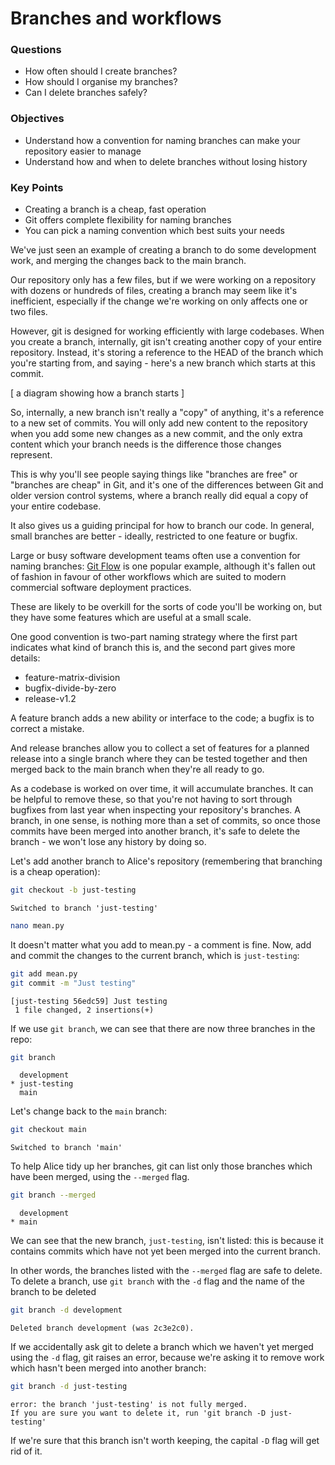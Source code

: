 # Branches and workflows

<div class="questions">

### Questions

- How often should I create branches?
- How should I organise my branches?
- Can I delete branches safely?

</div>

<div class="objectives">

### Objectives

- Understand how a convention for naming branches can make your repository
easier to manage
- Understand how and when to delete branches without losing history

</div>  


<div class="keypoints">

### Key Points

- Creating a branch is a cheap, fast operation
- Git offers complete flexibility for naming branches
- You can pick a naming convention which best suits your needs

</div>

We've just seen an example of creating a branch to do some development work, 
and merging the changes back to the main branch.

Our repository only has a few files, but if we were working on a repository
with dozens or hundreds of files, creating a branch may seem like it's
inefficient, especially if the change we're working on only affects one or
two files.

However, git is designed for working efficiently with large codebases. When
you create a branch, internally, git isn't creating another copy of your 
entire repository. Instead, it's storing a reference to the HEAD of the 
branch which you're starting from, and saying - here's a new branch which 
starts at this commit.

[ a diagram showing how a branch starts ]

So, internally, a new branch isn't really a "copy" of anything, it's a reference
to a new set of commits. You will only add new content to the repository 
when you add some new changes as a new commit, and the only extra content which
your branch needs is the difference those changes represent.

This is why you'll see people saying things like "branches are free" or
"branches are cheap" in Git, and it's one of the differences between Git and
older version control systems, where a branch really did equal a copy of your
entire codebase.

It also gives us a guiding principal for how to branch our code. In general,
small branches are better - ideally, restricted to one feature or bugfix.

Large or busy software development teams often use a convention for naming
branches: [Git Flow](https://nvie.com/posts/a-successful-git-branching-model/)
is one popular example, although it's fallen out of fashion in favour of other
workflows which are suited to modern commercial software deployment practices.

These are likely to be overkill for the sorts of code you'll be working on,
but they have some features which are useful at a small scale.

One good convention is two-part naming strategy where the first part indicates
what kind of branch this is, and the second part gives more details:

* feature-matrix-division
* bugfix-divide-by-zero
* release-v1.2

A feature branch adds a new ability or interface to the code; a bugfix is
to correct a mistake.

And release branches allow you to collect a set of features for a planned
release into a single branch where they can be tested together and then
merged back to the main branch when they're all ready to go.

As a codebase is worked on over time, it will accumulate branches. It can be
helpful to remove these, so that you're not having to sort through bugfixes
from last year when inspecting your repository's branches. A branch, in one sense,
is nothing more than a set of commits, so once those commits have been merged
into another branch, it's safe to delete the branch - we won't lose any 
history by doing so.

Let's add another branch to Alice's repository (remembering that branching
is a cheap operation):

```sh
git checkout -b just-testing
```

```output
Switched to branch 'just-testing'
```

```sh
nano mean.py
```

It doesn't matter what you add to mean.py - a comment is fine. Now, add and
commit the changes to the current branch, which is `just-testing`:

```sh
git add mean.py
git commit -m "Just testing"
```

```output
[just-testing 56edc59] Just testing
 1 file changed, 2 insertions(+)
```

If we use `git branch`, we can see that there are now three branches in the
repo:

```sh
git branch
```

```output
  development
* just-testing
  main
```

Let's change back to the `main` branch:

```sh
git checkout main
```

```output
Switched to branch 'main'
```

To help Alice tidy up her branches, git can list only those branches which 
have been merged, using the `--merged` flag.

```sh
git branch --merged
```

```output
  development
* main
```

We can see that the new branch, `just-testing`, isn't listed: this is because
it contains commits which have not yet been merged into the current branch.

In other words, the branches listed with the `--merged` flag are safe to delete.
To delete a branch, use `git branch` with the `-d` flag and the name of the
branch to be deleted

```sh
git branch -d development
```

```output
Deleted branch development (was 2c3e2c0).
```

If we accidentally ask git to delete a branch which we haven't yet merged using
the `-d` flag, git raises an error, because we're asking it to remove work which
hasn't been merged into another branch:

```sh
git branch -d just-testing
```

```output
error: the branch 'just-testing' is not fully merged.
If you are sure you want to delete it, run 'git branch -D just-testing'
```

If we're sure that this branch isn't worth keeping, the capital `-D` flag 
will get rid of it.
